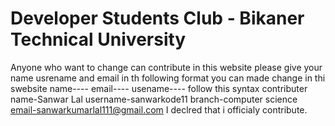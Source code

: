 # Developer Students Club - Bikaner Technical University
Anyone who want to change can contribute in this website
please give your name usrename and email 
in th following format you can made change in thi swebsite
name----
email----
usename----
follow this syntax
contributer name-Sanwar Lal
username-sanwarkode11
branch-computer science
email-sanwarkumarlal111@gmail.com
I declred that i officialy contribute.
